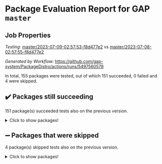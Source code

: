 # Package Evaluation Report for GAP `master`

## Job Properties

*Testing:* [master/2023-07-09-02:57:53-f8d477e2](https://github.com/gap-system/PackageDistro/blob/data/reports/master/2023-07-09-02:57:53-f8d477e2) vs [master/2023-07-08-02:57:55-f8d477e2](https://github.com/gap-system/PackageDistro/blob/data/reports/master/2023-07-08-02:57:55-f8d477e2)

*Generated by Workflow:* https://github.com/gap-system/PackageDistro/actions/runs/5497560578

In total, 155 packages were tested, out of which 151 succeeded, 0 failed and 4 were skipped.

## :heavy_check_mark: Packages still succeeding

151 package(s) succeeded tests also on the previous version.
<details><summary>Click to show packages!</summary>

- 4ti2interface 2023.02-04 [(success)](https://github.com/gap-system/PackageDistro/actions/runs/5497560578/jobs/10018480953)
- ace 5.6.2 [(success)](https://github.com/gap-system/PackageDistro/actions/runs/5497560578/jobs/10018480993)
- aclib 1.3.2 [(success)](https://github.com/gap-system/PackageDistro/actions/runs/5497560578/jobs/10018481029)
- agt 0.3.1 [(success)](https://github.com/gap-system/PackageDistro/actions/runs/5497560578/jobs/10018481067)
- alnuth 3.2.1 [(success)](https://github.com/gap-system/PackageDistro/actions/runs/5497560578/jobs/10018481109)
- anupq 3.3.0 [(success)](https://github.com/gap-system/PackageDistro/actions/runs/5497560578/jobs/10018481141)
- atlasrep 2.1.6 [(success)](https://github.com/gap-system/PackageDistro/actions/runs/5497560578/jobs/10018481184)
- autodoc 2023.06.19 [(success)](https://github.com/gap-system/PackageDistro/actions/runs/5497560578/jobs/10018481217)
- automata 1.15 [(success)](https://github.com/gap-system/PackageDistro/actions/runs/5497560578/jobs/10018481255)
- automgrp 1.3.2 [(success)](https://github.com/gap-system/PackageDistro/actions/runs/5497560578/jobs/10018481302)
- autpgrp 1.11 [(success)](https://github.com/gap-system/PackageDistro/actions/runs/5497560578/jobs/10018481346)
- cap 2023.06-08 [(success)](https://github.com/gap-system/PackageDistro/actions/runs/5497560578/jobs/10018481392)
- caratinterface 2.3.5 [(success)](https://github.com/gap-system/PackageDistro/actions/runs/5497560578/jobs/10018481440)
- cddinterface 2022.11.01 [(success)](https://github.com/gap-system/PackageDistro/actions/runs/5497560578/jobs/10018481479)
- circle 1.6.6 [(success)](https://github.com/gap-system/PackageDistro/actions/runs/5497560578/jobs/10018481517)
- classicpres 1.22 [(success)](https://github.com/gap-system/PackageDistro/actions/runs/5497560578/jobs/10018481559)
- cohomolo 1.6.11 [(success)](https://github.com/gap-system/PackageDistro/actions/runs/5497560578/jobs/10018481598)
- congruence 1.2.5 [(success)](https://github.com/gap-system/PackageDistro/actions/runs/5497560578/jobs/10018481639)
- corelg 1.56 [(success)](https://github.com/gap-system/PackageDistro/actions/runs/5497560578/jobs/10018481685)
- crime 1.6 [(success)](https://github.com/gap-system/PackageDistro/actions/runs/5497560578/jobs/10018481736)
- crisp 1.4.6 [(success)](https://github.com/gap-system/PackageDistro/actions/runs/5497560578/jobs/10018481782)
- crypting 0.10.4 [(success)](https://github.com/gap-system/PackageDistro/actions/runs/5497560578/jobs/10018481821)
- cryst 4.1.26 [(success)](https://github.com/gap-system/PackageDistro/actions/runs/5497560578/jobs/10018481853)
- crystcat 1.1.10 [(success)](https://github.com/gap-system/PackageDistro/actions/runs/5497560578/jobs/10018481891)
- ctbllib 1.3.6 [(success)](https://github.com/gap-system/PackageDistro/actions/runs/5497560578/jobs/10018481944)
- cubefree 1.19 [(success)](https://github.com/gap-system/PackageDistro/actions/runs/5497560578/jobs/10018481988)
- curlinterface 2.3.2 [(success)](https://github.com/gap-system/PackageDistro/actions/runs/5497560578/jobs/10018482034)
- cvec 2.8.1 [(success)](https://github.com/gap-system/PackageDistro/actions/runs/5497560578/jobs/10018482069)
- datastructures 0.3.0 [(success)](https://github.com/gap-system/PackageDistro/actions/runs/5497560578/jobs/10018482097)
- deepthought 1.0.6 [(success)](https://github.com/gap-system/PackageDistro/actions/runs/5497560578/jobs/10018482147)
- design 1.8 [(success)](https://github.com/gap-system/PackageDistro/actions/runs/5497560578/jobs/10018482198)
- difsets 2.3.1 [(success)](https://github.com/gap-system/PackageDistro/actions/runs/5497560578/jobs/10018482261)
- digraphs 1.6.2 [(success)](https://github.com/gap-system/PackageDistro/actions/runs/5497560578/jobs/10018482322)
- edim 1.3.7 [(success)](https://github.com/gap-system/PackageDistro/actions/runs/5497560578/jobs/10018482378)
- example 4.3.4 [(success)](https://github.com/gap-system/PackageDistro/actions/runs/5497560578/jobs/10018482457)
- examplesforhomalg 2023.02-04 [(success)](https://github.com/gap-system/PackageDistro/actions/runs/5497560578/jobs/10018482529)
- factint 1.6.3 [(success)](https://github.com/gap-system/PackageDistro/actions/runs/5497560578/jobs/10018482585)
- ferret 1.0.9 [(success)](https://github.com/gap-system/PackageDistro/actions/runs/5497560578/jobs/10018482646)
- fga 1.5.0 [(success)](https://github.com/gap-system/PackageDistro/actions/runs/5497560578/jobs/10018482705)
- fining 1.5.5 [(success)](https://github.com/gap-system/PackageDistro/actions/runs/5497560578/jobs/10018482768)
- float 1.0.3 [(success)](https://github.com/gap-system/PackageDistro/actions/runs/5497560578/jobs/10018482829)
- format 1.4.3 [(success)](https://github.com/gap-system/PackageDistro/actions/runs/5497560578/jobs/10018482891)
- forms 1.2.9 [(success)](https://github.com/gap-system/PackageDistro/actions/runs/5497560578/jobs/10018482945)
- fplsa 1.2.6 [(success)](https://github.com/gap-system/PackageDistro/actions/runs/5497560578/jobs/10018483001)
- fr 2.4.12 [(success)](https://github.com/gap-system/PackageDistro/actions/runs/5497560578/jobs/10018483063)
- francy 2.0.3 [(success)](https://github.com/gap-system/PackageDistro/actions/runs/5497560578/jobs/10018483126)
- fwtree 1.3 [(success)](https://github.com/gap-system/PackageDistro/actions/runs/5497560578/jobs/10018483186)
- gapdoc 1.6.6 [(success)](https://github.com/gap-system/PackageDistro/actions/runs/5497560578/jobs/10018483245)
- gauss 2023.02-04 [(success)](https://github.com/gap-system/PackageDistro/actions/runs/5497560578/jobs/10018483326)
- gaussforhomalg 2023.02-04 [(success)](https://github.com/gap-system/PackageDistro/actions/runs/5497560578/jobs/10018483386)
- gbnp 1.0.5 [(success)](https://github.com/gap-system/PackageDistro/actions/runs/5497560578/jobs/10018483452)
- generalizedmorphismsforcap 2023.03-01 [(success)](https://github.com/gap-system/PackageDistro/actions/runs/5497560578/jobs/10018483513)
- genss 1.6.8 [(success)](https://github.com/gap-system/PackageDistro/actions/runs/5497560578/jobs/10018483582)
- gradedmodules 2023.02-04 [(success)](https://github.com/gap-system/PackageDistro/actions/runs/5497560578/jobs/10018483648)
- gradedringforhomalg 2023.02-04 [(success)](https://github.com/gap-system/PackageDistro/actions/runs/5497560578/jobs/10018483712)
- grape 4.9.0 [(success)](https://github.com/gap-system/PackageDistro/actions/runs/5497560578/jobs/10018483777)
- groupoids 1.73 [(success)](https://github.com/gap-system/PackageDistro/actions/runs/5497560578/jobs/10018483839)
- grpconst 2.6.4 [(success)](https://github.com/gap-system/PackageDistro/actions/runs/5497560578/jobs/10018483926)
- guarana 0.96.3 [(success)](https://github.com/gap-system/PackageDistro/actions/runs/5497560578/jobs/10018483991)
- guava 3.18 [(success)](https://github.com/gap-system/PackageDistro/actions/runs/5497560578/jobs/10018484057)
- hap 1.56 [(success)](https://github.com/gap-system/PackageDistro/actions/runs/5497560578/jobs/10018484118)
- hapcryst 0.1.15 [(success)](https://github.com/gap-system/PackageDistro/actions/runs/5497560578/jobs/10018484184)
- hecke 1.5.3 [(success)](https://github.com/gap-system/PackageDistro/actions/runs/5497560578/jobs/10018484262)
- help 3.5 [(success)](https://github.com/gap-system/PackageDistro/actions/runs/5497560578/jobs/10018484332)
- homalg 2023.02-05 [(success)](https://github.com/gap-system/PackageDistro/actions/runs/5497560578/jobs/10018484399)
- homalgtocas 2023.02-04 [(success)](https://github.com/gap-system/PackageDistro/actions/runs/5497560578/jobs/10018484456)
- idrel 2.45 [(success)](https://github.com/gap-system/PackageDistro/actions/runs/5497560578/jobs/10018484536)
- images 1.3.1 [(success)](https://github.com/gap-system/PackageDistro/actions/runs/5497560578/jobs/10018484607)
- intpic 0.3.0 [(success)](https://github.com/gap-system/PackageDistro/actions/runs/5497560578/jobs/10018484720)
- io 4.8.1 [(success)](https://github.com/gap-system/PackageDistro/actions/runs/5497560578/jobs/10018484808)
- io_forhomalg 2023.02-04 [(success)](https://github.com/gap-system/PackageDistro/actions/runs/5497560578/jobs/10018484877)
- irredsol 1.4.4 [(success)](https://github.com/gap-system/PackageDistro/actions/runs/5497560578/jobs/10018484950)
- json 2.1.1 [(success)](https://github.com/gap-system/PackageDistro/actions/runs/5497560578/jobs/10018485015)
- jupyterkernel 1.5.0 [(success)](https://github.com/gap-system/PackageDistro/actions/runs/5497560578/jobs/10018485080)
- jupyterviz 1.5.6 [(success)](https://github.com/gap-system/PackageDistro/actions/runs/5497560578/jobs/10018485155)
- kan 1.35 [(success)](https://github.com/gap-system/PackageDistro/actions/runs/5497560578/jobs/10018485219)
- kbmag 1.5.11 [(success)](https://github.com/gap-system/PackageDistro/actions/runs/5497560578/jobs/10018485281)
- laguna 3.9.6 [(success)](https://github.com/gap-system/PackageDistro/actions/runs/5497560578/jobs/10018485339)
- liealgdb 2.2.1 [(success)](https://github.com/gap-system/PackageDistro/actions/runs/5497560578/jobs/10018485406)
- liepring 2.8 [(success)](https://github.com/gap-system/PackageDistro/actions/runs/5497560578/jobs/10018485478)
- liering 2.4.2 [(success)](https://github.com/gap-system/PackageDistro/actions/runs/5497560578/jobs/10018485549)
- linearalgebraforcap 2023.06-02 [(success)](https://github.com/gap-system/PackageDistro/actions/runs/5497560578/jobs/10018485624)
- localizeringforhomalg 2023.02-04 [(success)](https://github.com/gap-system/PackageDistro/actions/runs/5497560578/jobs/10018485694)
- loops 3.4.3 [(success)](https://github.com/gap-system/PackageDistro/actions/runs/5497560578/jobs/10018485749)
- lpres 1.0.3 [(success)](https://github.com/gap-system/PackageDistro/actions/runs/5497560578/jobs/10018485796)
- majoranaalgebras 1.5.1 [(success)](https://github.com/gap-system/PackageDistro/actions/runs/5497560578/jobs/10018485859)
- mapclass 1.4.6 [(success)](https://github.com/gap-system/PackageDistro/actions/runs/5497560578/jobs/10018485913)
- matgrp 0.70 [(success)](https://github.com/gap-system/PackageDistro/actions/runs/5497560578/jobs/10018485965)
- matricesforhomalg 2023.02-04 [(success)](https://github.com/gap-system/PackageDistro/actions/runs/5497560578/jobs/10018486009)
- modisom 2.5.4 [(success)](https://github.com/gap-system/PackageDistro/actions/runs/5497560578/jobs/10018486055)
- modulepresentationsforcap 2023.06-02 [(success)](https://github.com/gap-system/PackageDistro/actions/runs/5497560578/jobs/10018486112)
- modules 2023.02-04 [(success)](https://github.com/gap-system/PackageDistro/actions/runs/5497560578/jobs/10018486159)
- monoidalcategories 2023.05-03 [(success)](https://github.com/gap-system/PackageDistro/actions/runs/5497560578/jobs/10018486195)
- nconvex 2022.09-01 [(success)](https://github.com/gap-system/PackageDistro/actions/runs/5497560578/jobs/10018486238)
- nilmat 1.4.2 [(success)](https://github.com/gap-system/PackageDistro/actions/runs/5497560578/jobs/10018486282)
- nock 1.5 [(success)](https://github.com/gap-system/PackageDistro/actions/runs/5497560578/jobs/10018486330)
- normalizinterface 1.3.6 [(success)](https://github.com/gap-system/PackageDistro/actions/runs/5497560578/jobs/10018486360)
- nq 2.5.10 [(success)](https://github.com/gap-system/PackageDistro/actions/runs/5497560578/jobs/10018486400)
- numericalsgps 1.3.1 [(success)](https://github.com/gap-system/PackageDistro/actions/runs/5497560578/jobs/10018486440)
- openmath 11.5.3 [(success)](https://github.com/gap-system/PackageDistro/actions/runs/5497560578/jobs/10018486481)
- orb 4.9.0 [(success)](https://github.com/gap-system/PackageDistro/actions/runs/5497560578/jobs/10018486533)
- packagemanager 1.4.1 [(success)](https://github.com/gap-system/PackageDistro/actions/runs/5497560578/jobs/10018486577)
- patternclass 2.4.3 [(success)](https://github.com/gap-system/PackageDistro/actions/runs/5497560578/jobs/10018486618)
- permut 2.0.4 [(success)](https://github.com/gap-system/PackageDistro/actions/runs/5497560578/jobs/10018486651)
- polenta 1.3.10 [(success)](https://github.com/gap-system/PackageDistro/actions/runs/5497560578/jobs/10018486676)
- polymaking 0.8.6 [(success)](https://github.com/gap-system/PackageDistro/actions/runs/5497560578/jobs/10018486715)
- primgrp 3.4.4 [(success)](https://github.com/gap-system/PackageDistro/actions/runs/5497560578/jobs/10018486743)
- profiling 2.5.4 [(success)](https://github.com/gap-system/PackageDistro/actions/runs/5497560578/jobs/10018486772)
- qpa 1.34 [(success)](https://github.com/gap-system/PackageDistro/actions/runs/5497560578/jobs/10018486805)
- quagroup 1.8.3 [(success)](https://github.com/gap-system/PackageDistro/actions/runs/5497560578/jobs/10018486851)
- radiroot 2.9 [(success)](https://github.com/gap-system/PackageDistro/actions/runs/5497560578/jobs/10018486925)
- rcwa 4.7.1 [(success)](https://github.com/gap-system/PackageDistro/actions/runs/5497560578/jobs/10018486949)
- rds 1.8 [(success)](https://github.com/gap-system/PackageDistro/actions/runs/5497560578/jobs/10018486981)
- recog 1.4.2 [(success)](https://github.com/gap-system/PackageDistro/actions/runs/5497560578/jobs/10018487013)
- repndecomp 1.3.0 [(success)](https://github.com/gap-system/PackageDistro/actions/runs/5497560578/jobs/10018487033)
- repsn 3.1.1 [(success)](https://github.com/gap-system/PackageDistro/actions/runs/5497560578/jobs/10018487071)
- resclasses 4.7.3 [(success)](https://github.com/gap-system/PackageDistro/actions/runs/5497560578/jobs/10018487105)
- ringsforhomalg 2023.02-05 [(success)](https://github.com/gap-system/PackageDistro/actions/runs/5497560578/jobs/10018487138)
- sco 2023.02-04 [(success)](https://github.com/gap-system/PackageDistro/actions/runs/5497560578/jobs/10018487178)
- scscp 2.4.1 [(success)](https://github.com/gap-system/PackageDistro/actions/runs/5497560578/jobs/10018487219)
- semigroups 5.2.1 [(success)](https://github.com/gap-system/PackageDistro/actions/runs/5497560578/jobs/10018487261)
- sglppow 2.3 [(success)](https://github.com/gap-system/PackageDistro/actions/runs/5497560578/jobs/10018487303)
- sgpviz 0.999.5 [(success)](https://github.com/gap-system/PackageDistro/actions/runs/5497560578/jobs/10018487345)
- simpcomp 2.1.14 [(success)](https://github.com/gap-system/PackageDistro/actions/runs/5497560578/jobs/10018487392)
- singular 2023.02.09 [(success)](https://github.com/gap-system/PackageDistro/actions/runs/5497560578/jobs/10018487442)
- sl2reps 1.1 [(success)](https://github.com/gap-system/PackageDistro/actions/runs/5497560578/jobs/10018487490)
- sla 1.5.3 [(success)](https://github.com/gap-system/PackageDistro/actions/runs/5497560578/jobs/10018487530)
- smallgrp 1.5.3 [(success)](https://github.com/gap-system/PackageDistro/actions/runs/5497560578/jobs/10018487578)
- smallsemi 0.6.13 [(success)](https://github.com/gap-system/PackageDistro/actions/runs/5497560578/jobs/10018487667)
- sonata 2.9.6 [(success)](https://github.com/gap-system/PackageDistro/actions/runs/5497560578/jobs/10018487715)
- sophus 1.27 [(success)](https://github.com/gap-system/PackageDistro/actions/runs/5497560578/jobs/10018487770)
- spinsym 1.5.2 [(success)](https://github.com/gap-system/PackageDistro/actions/runs/5497560578/jobs/10018487813)
- standardff 0.9.4 [(success)](https://github.com/gap-system/PackageDistro/actions/runs/5497560578/jobs/10018487876)
- symbcompcc 1.3.2 [(success)](https://github.com/gap-system/PackageDistro/actions/runs/5497560578/jobs/10018487930)
- thelma 1.3 [(success)](https://github.com/gap-system/PackageDistro/actions/runs/5497560578/jobs/10018487996)
- tomlib 1.2.9 [(success)](https://github.com/gap-system/PackageDistro/actions/runs/5497560578/jobs/10018488068)
- toolsforhomalg 2023.05-01 [(success)](https://github.com/gap-system/PackageDistro/actions/runs/5497560578/jobs/10018488122)
- toric 1.9.5 [(success)](https://github.com/gap-system/PackageDistro/actions/runs/5497560578/jobs/10018488164)
- toricvarieties 2022.07.13 [(success)](https://github.com/gap-system/PackageDistro/actions/runs/5497560578/jobs/10018488209)
- transgrp 3.6.4 [(success)](https://github.com/gap-system/PackageDistro/actions/runs/5497560578/jobs/10018488267)
- ugaly 4.0.3 [(success)](https://github.com/gap-system/PackageDistro/actions/runs/5497560578/jobs/10018488315)
- unipot 1.5 [(success)](https://github.com/gap-system/PackageDistro/actions/runs/5497560578/jobs/10018488376)
- unitlib 4.2.0 [(success)](https://github.com/gap-system/PackageDistro/actions/runs/5497560578/jobs/10018488442)
- utils 0.82 [(success)](https://github.com/gap-system/PackageDistro/actions/runs/5497560578/jobs/10018488499)
- uuid 0.7 [(success)](https://github.com/gap-system/PackageDistro/actions/runs/5497560578/jobs/10018488548)
- walrus 0.9991 [(success)](https://github.com/gap-system/PackageDistro/actions/runs/5497560578/jobs/10018488602)
- wedderga 4.10.4 [(success)](https://github.com/gap-system/PackageDistro/actions/runs/5497560578/jobs/10018488676)
- xmod 2.91 [(success)](https://github.com/gap-system/PackageDistro/actions/runs/5497560578/jobs/10018488735)
- xmodalg 1.23 [(success)](https://github.com/gap-system/PackageDistro/actions/runs/5497560578/jobs/10018488809)
- yangbaxter 0.10.3 [(success)](https://github.com/gap-system/PackageDistro/actions/runs/5497560578/jobs/10018488980)
- zeromqinterface 0.14 [(success)](https://github.com/gap-system/PackageDistro/actions/runs/5497560578/jobs/10018489062)
</details>

## :heavy_minus_sign: Packages that were skipped

4 package(s) skipped tests also on the previous version.
<details><summary>Click to show packages!</summary>

- browse 1.8.21 [(skipped)](https://github.com/gap-system/PackageDistro/actions/runs/5497560578/jobs/10018377737)
- itc 1.5.1 [(skipped)](https://github.com/gap-system/PackageDistro/actions/runs/5497560578/jobs/10018377737)
- polycyclic 2.16 [(skipped)](https://github.com/gap-system/PackageDistro/actions/runs/5497560578/jobs/10018377737)
- xgap 4.31 [(skipped)](https://github.com/gap-system/PackageDistro/actions/runs/5497560578/jobs/10018377737)
</details>

